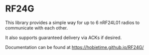 # RF24G
This library provides a simple way for up to 6 nRF24L01 radios to communicate with each other.

It also supports guaranteed delivery via ACKs if desired.

Documentation can be found at https://hobietime.github.io/RF24G/
